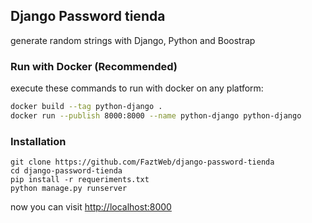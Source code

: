 ## Django Password tienda

generate random strings with Django, Python and Boostrap

### Run with Docker (Recommended)

execute these commands to run with docker on any platform:

```bash
docker build --tag python-django .
docker run --publish 8000:8000 --name python-django python-django
```

### Installation

```
git clone https://github.com/FaztWeb/django-password-tienda
cd django-password-tienda
pip install -r requeriments.txt
python manage.py runserver
```

now you can visit <a href="http://localhost:8000" target="_blank" rel="noreferrer">http://localhost:8000</a>
